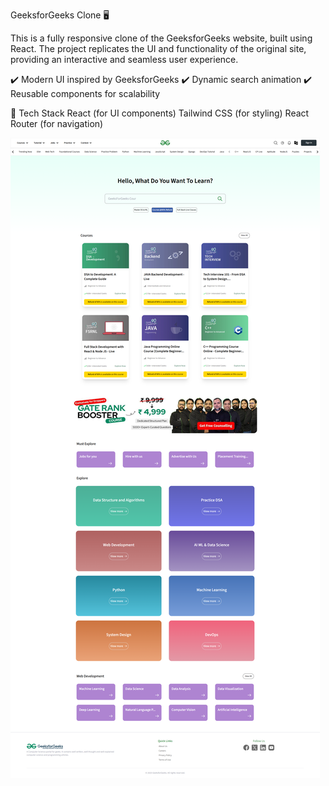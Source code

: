 GeeksforGeeks Clone 🖥️

This is a fully responsive clone of the GeeksforGeeks website, built using React. The project replicates the UI and functionality of the original site, providing an interactive and seamless user experience.

✔️ Modern UI inspired by GeeksforGeeks
✔️ Dynamic search animation
✔️ Reusable components for scalability

🔧 Tech Stack
React (for UI components)
Tailwind CSS (for styling)
React Router (for navigation)

![Homepage Screenshot](src/components/assets/ss/screenshot.png)
